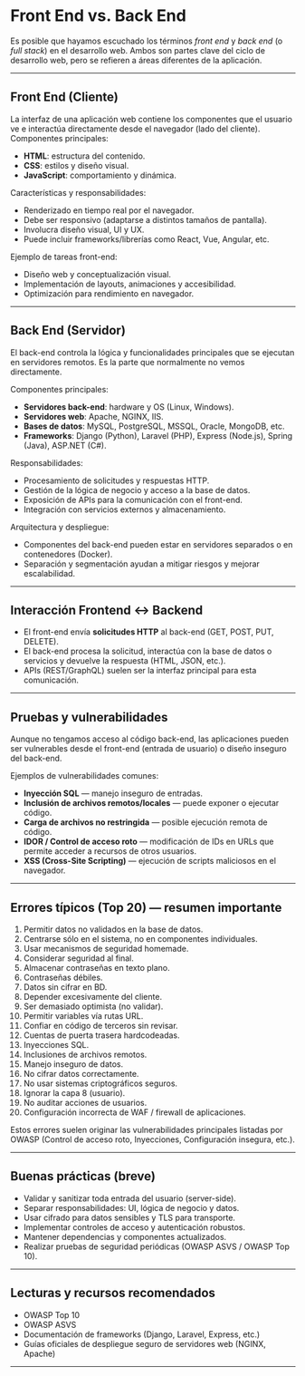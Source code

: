 # Front End vs. Back End

Es posible que hayamos escuchado los términos *front end* y *back end* (o *full stack*) en el desarrollo web. Ambos son partes clave del ciclo de desarrollo web, pero se refieren a áreas diferentes de la aplicación.

---

## Front End (Cliente)

La interfaz de una aplicación web contiene los componentes que el usuario ve e interactúa directamente desde el navegador (lado del cliente).  
Componentes principales:
- **HTML**: estructura del contenido.
- **CSS**: estilos y diseño visual.
- **JavaScript**: comportamiento y dinámica.

Características y responsabilidades:
- Renderizado en tiempo real por el navegador.
- Debe ser responsivo (adaptarse a distintos tamaños de pantalla).
- Involucra diseño visual, UI y UX.
- Puede incluir frameworks/librerías como React, Vue, Angular, etc.

Ejemplo de tareas front-end:
- Diseño web y conceptualización visual.
- Implementación de layouts, animaciones y accesibilidad.
- Optimización para rendimiento en navegador.

---

## Back End (Servidor)

El back-end controla la lógica y funcionalidades principales que se ejecutan en servidores remotos. Es la parte que normalmente no vemos directamente.

Componentes principales:
- **Servidores back-end**: hardware y OS (Linux, Windows).
- **Servidores web**: Apache, NGINX, IIS.
- **Bases de datos**: MySQL, PostgreSQL, MSSQL, Oracle, MongoDB, etc.
- **Frameworks**: Django (Python), Laravel (PHP), Express (Node.js), Spring (Java), ASP.NET (C#).

Responsabilidades:
- Procesamiento de solicitudes y respuestas HTTP.
- Gestión de la lógica de negocio y acceso a la base de datos.
- Exposición de APIs para la comunicación con el front-end.
- Integración con servicios externos y almacenamiento.

Arquitectura y despliegue:
- Componentes del back-end pueden estar en servidores separados o en contenedores (Docker).
- Separación y segmentación ayudan a mitigar riesgos y mejorar escalabilidad.

---

## Interacción Frontend ↔ Backend

- El front-end envía **solicitudes HTTP** al back-end (GET, POST, PUT, DELETE).
- El back-end procesa la solicitud, interactúa con la base de datos o servicios y devuelve la respuesta (HTML, JSON, etc.).
- APIs (REST/GraphQL) suelen ser la interfaz principal para esta comunicación.

---

## Pruebas y vulnerabilidades

Aunque no tengamos acceso al código back-end, las aplicaciones pueden ser vulnerables desde el front-end (entrada de usuario) o diseño inseguro del back-end.

Ejemplos de vulnerabilidades comunes:
- **Inyección SQL** — manejo inseguro de entradas.
- **Inclusión de archivos remotos/locales** — puede exponer o ejecutar código.
- **Carga de archivos no restringida** — posible ejecución remota de código.
- **IDOR / Control de acceso roto** — modificación de IDs en URLs que permite acceder a recursos de otros usuarios.
- **XSS (Cross-Site Scripting)** — ejecución de scripts maliciosos en el navegador.

---

## Errores típicos (Top 20) — resumen importante
1. Permitir datos no validados en la base de datos.  
2. Centrarse sólo en el sistema, no en componentes individuales.  
3. Usar mecanismos de seguridad homemade.  
4. Considerar seguridad al final.  
5. Almacenar contraseñas en texto plano.  
6. Contraseñas débiles.  
7. Datos sin cifrar en BD.  
8. Depender excesivamente del cliente.  
9. Ser demasiado optimista (no validar).  
10. Permitir variables vía rutas URL.  
11. Confiar en código de terceros sin revisar.  
12. Cuentas de puerta trasera hardcodeadas.  
13. Inyecciones SQL.  
14. Inclusiones de archivos remotos.  
15. Manejo inseguro de datos.  
16. No cifrar datos correctamente.  
17. No usar sistemas criptográficos seguros.  
18. Ignorar la capa 8 (usuario).  
19. No auditar acciones de usuarios.  
20. Configuración incorrecta de WAF / firewall de aplicaciones.

Estos errores suelen originar las vulnerabilidades principales listadas por OWASP (Control de acceso roto, Inyecciones, Configuración insegura, etc.).

---

## Buenas prácticas (breve)
- Validar y sanitizar toda entrada del usuario (server-side).
- Separar responsabilidades: UI, lógica de negocio y datos.
- Usar cifrado para datos sensibles y TLS para transporte.
- Implementar controles de acceso y autenticación robustos.
- Mantener dependencias y componentes actualizados.
- Realizar pruebas de seguridad periódicas (OWASP ASVS / OWASP Top 10).

---

## Lecturas y recursos recomendados
- OWASP Top 10
- OWASP ASVS
- Documentación de frameworks (Django, Laravel, Express, etc.)
- Guías oficiales de despliegue seguro de servidores web (NGINX, Apache)

---
